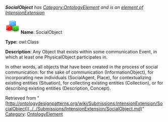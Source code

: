 ___SocialObject__ has [Category:OntologyElement](../../Category/OntologyElement.md "Category:OntologyElement") and is an [element of](../../Property/ElementOf.md "Property:ElementOf") [IntensionExtension](../../Submissions/IntensionExtension.md "Submissions:IntensionExtension")_


  




[![Class](../../images/thumb/2/27/Class.gif/45px-Class.gif)](../../Image/Class.gif.md "Class")
__Name__: SocialObject 


__Type:__ owl:Class 


__Description__: Any Object that exists within some communication Event, in which at least one PhysicalObject participates in. 


In other words, all objects that have been created in the process of social communication: for the sake of communication (InformationObject), for incorporating new individuals (SocialAgent, Place), for contextualizing existing entities (Situation), for collecting existing entities (Collection), or for describing existing entities (Description, Concept). 





Retrieved from "[http://ontologydesignpatterns.org/wiki/Submissions:IntensionExtension/SocialObject](../../Submissions/IntensionExtension/SocialObject.md)"
 [Category](http://ontologydesignpatterns.org/wiki/Special:Categories "Special:Categories"): [OntologyElement](../../Category/OntologyElement.md "Category:OntologyElement")